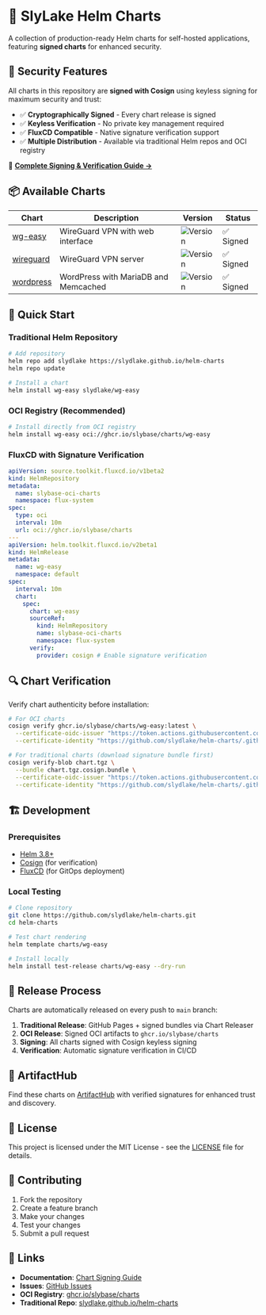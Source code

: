 # 🚀 SlyLake Helm Charts

A collection of production-ready Helm charts for self-hosted applications, featuring **signed charts** for enhanced security.

## 🔐 Security Features

All charts in this repository are **signed with Cosign** using keyless signing for maximum security and trust:

- ✅ **Cryptographically Signed** - Every chart release is signed
- ✅ **Keyless Verification** - No private key management required  
- ✅ **FluxCD Compatible** - Native signature verification support
- ✅ **Multiple Distribution** - Available via traditional Helm repos and OCI registry

📖 **[Complete Signing & Verification Guide →](./README-SIGNING.md)**

## 📦 Available Charts

| Chart | Description | Version | Status |
|-------|-------------|---------|--------|
| [wg-easy](./charts/wg-easy/) | WireGuard VPN with web interface | ![Version](https://img.shields.io/badge/dynamic/yaml?url=https://raw.githubusercontent.com/slydlake/helm-charts/main/charts/wg-easy/Chart.yaml&label=&query=version&prefix=v) | ✅ Signed |
| [wireguard](./charts/wireguard/) | WireGuard VPN server | ![Version](https://img.shields.io/badge/dynamic/yaml?url=https://raw.githubusercontent.com/slydlake/helm-charts/main/charts/wireguard/Chart.yaml&label=&query=version&prefix=v) | ✅ Signed |
| [wordpress](./charts/wordpress/) | WordPress with MariaDB and Memcached | ![Version](https://img.shields.io/badge/dynamic/yaml?url=https://raw.githubusercontent.com/slydlake/helm-charts/main/charts/wordpress/Chart.yaml&label=&query=version&prefix=v) | ✅ Signed |

## 🚀 Quick Start

### Traditional Helm Repository

```bash
# Add repository
helm repo add slydlake https://slydlake.github.io/helm-charts
helm repo update

# Install a chart
helm install wg-easy slydlake/wg-easy
```

### OCI Registry (Recommended)

```bash
# Install directly from OCI registry
helm install wg-easy oci://ghcr.io/slybase/charts/wg-easy
```

### FluxCD with Signature Verification

```yaml
apiVersion: source.toolkit.fluxcd.io/v1beta2
kind: HelmRepository
metadata:
  name: slybase-oci-charts
  namespace: flux-system
spec:
  type: oci
  interval: 10m
  url: oci://ghcr.io/slybase/charts
---
apiVersion: helm.toolkit.fluxcd.io/v2beta1
kind: HelmRelease
metadata:
  name: wg-easy
  namespace: default
spec:
  interval: 10m
  chart:
    spec:
      chart: wg-easy
      sourceRef:
        kind: HelmRepository
        name: slybase-oci-charts
        namespace: flux-system
      verify:
        provider: cosign # Enable signature verification
```

## 🔍 Chart Verification

Verify chart authenticity before installation:

```bash
# For OCI charts
cosign verify ghcr.io/slybase/charts/wg-easy:latest \
  --certificate-oidc-issuer "https://token.actions.githubusercontent.com" \
  --certificate-identity "https://github.com/slydlake/helm-charts/.github/workflows/oci-release.yaml@refs/heads/main"

# For traditional charts (download signature bundle first)
cosign verify-blob chart.tgz \
  --bundle chart.tgz.cosign.bundle \
  --certificate-oidc-issuer "https://token.actions.githubusercontent.com" \
  --certificate-identity "https://github.com/slydlake/helm-charts/.github/workflows/release.yaml@refs/heads/main"
```

## 🏗️ Development

### Prerequisites

- [Helm 3.8+](https://helm.sh/docs/intro/install/)
- [Cosign](https://docs.sigstore.dev/cosign/installation/) (for verification)
- [FluxCD](https://fluxcd.io/flux/installation/) (for GitOps deployment)

### Local Testing

```bash
# Clone repository
git clone https://github.com/slydlake/helm-charts.git
cd helm-charts

# Test chart rendering
helm template charts/wg-easy

# Install locally
helm install test-release charts/wg-easy --dry-run
```

## 🔄 Release Process

Charts are automatically released on every push to `main` branch:

1. **Traditional Release**: GitHub Pages + signed bundles via Chart Releaser
2. **OCI Release**: Signed OCI artifacts to `ghcr.io/slybase/charts`
3. **Signing**: All charts signed with Cosign keyless signing
4. **Verification**: Automatic signature verification in CI/CD

## 🌟 ArtifactHub

Find these charts on [ArtifactHub](https://artifacthub.io/) with verified signatures for enhanced trust and discovery.

## 📄 License

This project is licensed under the MIT License - see the [LICENSE](LICENSE) file for details.

## 🤝 Contributing

1. Fork the repository
2. Create a feature branch
3. Make your changes
4. Test your changes
5. Submit a pull request

## 🔗 Links

- **Documentation**: [Chart Signing Guide](./README-SIGNING.md)
- **Issues**: [GitHub Issues](https://github.com/slydlake/helm-charts/issues)
- **OCI Registry**: [ghcr.io/slybase/charts](https://github.com/orgs/SlyBase/packages)
- **Traditional Repo**: [slydlake.github.io/helm-charts](https://slydlake.github.io/helm-charts)